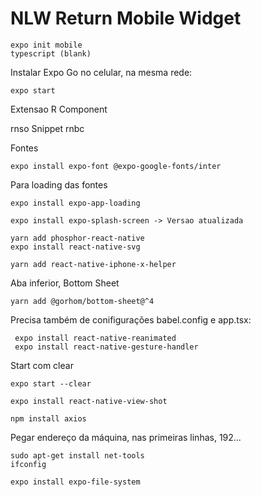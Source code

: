 # NLW Return Mobile Widget

```console
expo init mobile
typescript (blank)
```

Instalar Expo Go no celular, na mesma rede:

```console
expo start
```

Extensao R Component

rnso Snippet
rnbc

Fontes

```console
expo install expo-font @expo-google-fonts/inter
```

Para loading das fontes

```console
expo install expo-app-loading 

expo install expo-splash-screen -> Versao atualizada
```

```console
yarn add phosphor-react-native
expo install react-native-svg
```

```console
yarn add react-native-iphone-x-helper
```

Aba inferior, Bottom Sheet

```console
yarn add @gorhom/bottom-sheet@^4
```

Precisa também de conifigurações babel.config e app.tsx:

```console
 expo install react-native-reanimated
 expo install react-native-gesture-handler
```

Start com clear

```console
expo start --clear
```


```console
expo install react-native-view-shot
```

```console
npm install axios
```


Pegar endereço da máquina, nas primeiras linhas, 192...

```console
sudo apt-get install net-tools
ifconfig
```

```console
expo install expo-file-system
```


```console

```


```console

```


```console

```


```console

```


```console

```


```console

```


```console

```


```console

```